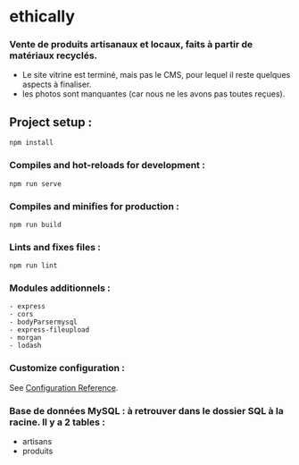 # ethically
### Vente de produits artisanaux et locaux, faits à partir de matériaux recyclés.
- Le site vitrine est terminé, mais pas le CMS, pour lequel il reste quelques aspects à finaliser.
- les photos sont manquantes (car nous ne les avons pas toutes reçues).

## Project setup :
```
npm install
```
### Compiles and hot-reloads for development :
```
npm run serve
```
### Compiles and minifies for production :
```
npm run build
```

### Lints and fixes files :
```
npm run lint
```

### Modules additionnels :
```
- express
- cors
- bodyParsermysql
- express-fileupload
- morgan
- lodash
```

### Customize configuration :
See [Configuration Reference](https://cli.vuejs.org/config/).

### Base de données __MySQL__ : à retrouver dans le dossier __SQL__ à la racine. Il y a 2 tables :
- artisans
- produits
